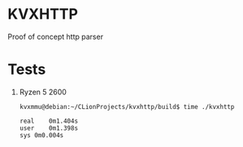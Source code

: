 # KVXHTTP

Proof of concept http parser

# Tests

1. Ryzen 5 2600

    ```text
    kvxmmu@debian:~/CLionProjects/kvxhttp/build$ time ./kvxhttp
    
    real	0m1.404s
    user	0m1.398s
    sys	0m0.004s
   ```
